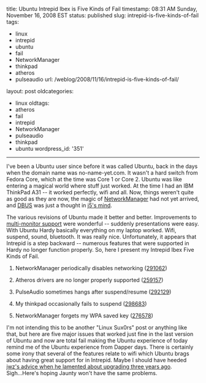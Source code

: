 title: Ubuntu Intrepid Ibex is Five Kinds of Fail
timestamp: 08:31 AM Sunday, November 16, 2008 EST
status: published
slug: intrepid-is-five-kinds-of-fail
tags:
- linux
- intrepid
- ubuntu
- fail
- NetworkManager
- thinkpad
- atheros
- pulseaudio
url: /weblog/2008/11/16/intrepid-is-five-kinds-of-fail/

layout: post
oldcategories:
- linux
oldtags:
- atheros
- fail
- intrepid
- NetworkManager
- pulseaudio
- thinkpad
- ubuntu
wordpress_id: '351'

---

I've been a Ubuntu user since before it was called Ubuntu, back in the days when the domain name was no-name-yet.com.  It wasn't a hard switch from Fedora Core, which at the time was Core 1 or Core 2.  Ubuntu was like entering a magical world where stuff just worked.  At the time I had an IBM ThinkPad A31 -- it worked perfectly, wifi and all.  Now, things weren't quite as good as they are now, the magic of [NetworkManager](http://projects.gnome.org/NetworkManager/) had not yet arrived, and [DBUS](http://dbus.freedesktop.org/) was just a thought in [j5's mind](http://www.j5live.com/).

The various revisions of Ubuntu made it better and better.  Improvements to [multi-monitor support](/weblog/linux/gnome-monitor-resolution.xml) were wonderful -- suddenly presentations were easy.  With Ubuntu Hardy basically everything on my laptop worked.  Wifi, suspend, sound, bluetooth.  It was really nice.  Unfortunately, it appears that Intrepid is a step backward -- numerous features that were supported in Hardy no longer function properly.  So, here I present my Intrepid Ibex Five Kinds of Fail.



	
  1. NetworkManager periodically disables networking ([291062](https://bugs.launchpad.net/ubuntu/intrepid/+source/network-manager/+bug/291062))

	
  2. Atheros drivers are no longer properly supported ([259157](https://bugs.launchpad.net/ubuntu/intrepid/+source/linux/+bug/259157))

	
  3. PulseAudio sometimes hangs after suspend/resume ([292129](https://bugs.launchpad.net/ubuntu/+source/pulseaudio/+bug/292129))

	
  4. My thinkpad occasionally fails to suspend ([298683](https://bugs.launchpad.net/ubuntu/+source/linux/+bug/298683))

	
  5. NetworkManager forgets my WPA saved key ([276578](https://bugs.launchpad.net/ubuntu/+source/network-manager/+bug/276578))


I'm not intending this to be another "Linux Sux0rs" post or anything like that, but here are five major issues that worked just fine in the last version of Ubuntu and now are total fail making the Ubuntu experience of today remind me of the Ubuntu experience from Dapper days.  There is certainly some irony that several of the features relate to wifi which Ubuntu brags about having great support for in Intrepid.  Maybe I should have heeded [jwz's advice when he lamented about upgrading three years ago](http://www.dnalounge.com/backstage/log/2005/10.html).  Sigh...Here's hoping Jaunty won't have the same problems.

